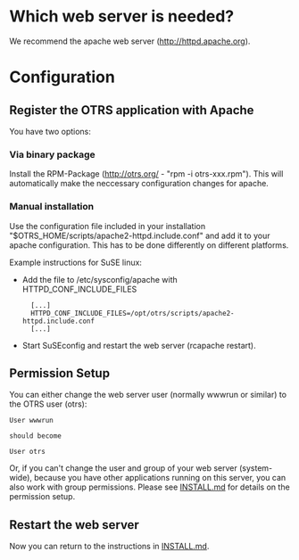 Which web server is needed?
===========================

We recommend the apache web server (http://httpd.apache.org).

Configuration
=============

Register the OTRS application with Apache
-----------------------------------------

You have two options:

### Via binary package

Install the RPM-Package (http://otrs.org/ - "rpm -i otrs-xxx.rpm").
This will automatically make the neccessary configuration changes for apache.

### Manual installation

Use the configuration file included in your installation
"$OTRS_HOME/scripts/apache2-httpd.include.conf" and add it to your apache configuration.
This has to be done differently on different platforms.

Example instructions for SuSE linux:

- Add the file to /etc/sysconfig/apache with HTTPD_CONF_INCLUDE_FILES

        [...]
        HTTPD_CONF_INCLUDE_FILES=/opt/otrs/scripts/apache2-httpd.include.conf
        [...]

- Start SuSEconfig and restart the web server (rcapache restart).


Permission Setup
----------------

You can either change the web server user (normally wwwrun or similar) to the OTRS user (otrs):

    User wwwrun

    should become

    User otrs

Or, if you can't change the user and group of your web server (system-wide),
because you have other applications running on this server, you can
also work with group permissions. Please see [INSTALL.md](INSTALL.md) for details
on the permission setup.


Restart the web server
----------------------

Now you can return to the instructions in [INSTALL.md](INSTALL.md).
